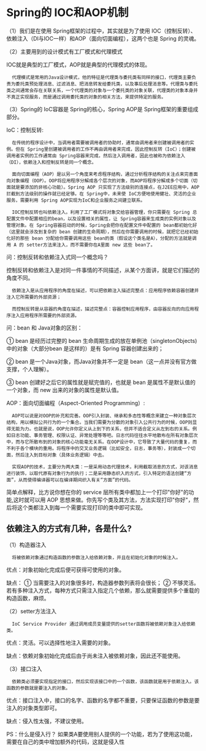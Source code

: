 Spring的 IOC和AOP机制
===

（1）我们是在使用 Spring框架的过程中，其实就是为了使用 IOC（控制反转）、依赖注入（DI与IOC一样）和AOP（面向切面编程），这两个也是 Spring 的灵魂。

（2）主要用到的设计模式有工厂模式和代理模式

IOC就是典型的工厂模式，AOP就是典型的代理模式的体现。

      代理模式是常用的Java设计模式，他的特征是代理类与委托类有同样的接口，代理类主要负责为委托类预处理消息、过滤消息、把消息转发给委托类，以及事后处理消息等。代理类与委托类之间通常会存在关联关系，一个代理类的对象与一个委托类的对象关联，代理类的对象本身并不真正实现服务，而是通过调用委托类的对象的相关方法，来提供特定的服务。

（3）Spring的 IoC容器是 Spring的核心，Spring AOP是 Spring框架的重要组成部分。

IoC：控制反转:

      在传统的程序设计中，当调用者需要被调用者的协助时，通常由调用者来创建被调用者的实例。但在 Spring里创建被调用者的工作不再由调用者来完成，因此控制反转（IoC）；创建被调用者实例的工作通常由 Spring容器来完成，然后注入调用者，因此也被称为依赖注入（DI），依赖注入和控制反转是同一个概念。

      面向切面编程（AOP）是以另一个角度来考虑程序结构，通过分析程序结构的关注点来完善面向对象编程（OOP）。OOP将应用程序分解成各个层次的对象，而AOP将程序分解成多个切面（切面就是要添加的非核心功能）。Spring AOP 只实现了方法级别的连接点，在J2EE应用中，AOP拦截到方法级别的操作就已经足够。在 Spring中，未来使 IoC方便地使用健壮、灵活的企业服务，需要利用 Spring AOP实现为IoC和企业服务之间建立联系。

      IOC控制反转也叫依赖注入。利用了工厂模式将对象交给容器管理，你只需要在 Spring 总配置文件中配置相应的bean，以及设置相关的属性，让 Spring容器来生成类的实例对象以及管理对象。在 Spring容器启动的时候，Spring会把你在配置文件中配置的 bean都初始化好（这里就会涉及到复杂的 bean 创建的生命周期），然后在你需要调用的时候，就把它已经初始化好的那些 bean 分配给你需要调用这些 bean的类（假设这个类名是A），分配的方法就是调用 A 的 setter方法来注入，而不需要你在A里面 new 这些 bean了。

问：控制反转和依赖注入式同一个概念吗？

控制反转和依赖注入是对同一件事情的不同描述，从某个方面讲，就是它们描述的角度不同。

      依赖注入是从应用程序的角度在描述，可以把依赖注入描述完整点：应用程序依赖容器创建并注入它所需要的外部资源；

      而控制反转是从容器的角度在描述，描述完整点：容器控制应用程序，由容器反向的向应用程序注入应用程序所需要的外部资源。

问：bean 和 Java对象的区别：

① bean 是经历过完整的 bean 生命周期生成的放在单例池（singletonObjects)中的对象（大部分bean 是这样的）是有 Spring 容器创建出来的；

② bean 是一个Java对象，而Java对象并不一定是 bean（这一点并没有官方做支撑，个人理解）。

③ bean 创建好之后它的属性就是赋完值的，也就是 bean 是属性不是默认值的一个对象，而 new 出来的对象的属性是默认值。

AOP：面向切面编程（Aspect-Oriented Programming）:

      AOP可以说是对OOP的补充和完善。OOP引入封装、继承和多态性等概念来建立一种对象层次结构，用以模拟公共行为的一个集合。当我们需要为分散的对象引入公共行为的时候，OOP则显得无能为力。也就是说，OOP允许你定义从上到下的关系，但并不适合定义从左到右的关系。例如日志功能、事务管理、权限认证、异常处理等等吧。日志代码往往水平地散布在所有对象层次中，而与它所散布到的对象的核心功能毫无关系。在OOP设计中，它导致了大量代码的重复，而不利于各个模块的重用。将程序中的交叉业务逻辑（比如安全，日志，事务等），封装成一个切面，然后注入到目标对象（具体业务逻辑）中去。

      实现AOP的技术，主要分为两大类：一是采用动态代理技术，利用截取消息的方式，对该消息进行装饰，以取代原有对象行为的执行；二是采用静态织入的方式，引入特定的语法创建“方面”，从而使得编译器可以在编译期间织入有关“方面”的代码。
简单点解释，比方说你想在你的 service 层所有类中都加上一个打印"你好"的功能,这时就可以用 AOP 思想来做。你先写个类及其方法，方法实现打印"你好"，然后将这个类都注入到每一个需要实现打印的类中即可实现。

依赖注入的方式有几种，各是什么?
---

（1）构造器注入

      将被依赖对象通过构造函数的参数注入给依赖对象，并且在初始化对象的时候注入。

优点：对象初始化完成后便可获得可使用的对象。

缺点：
      ① 当需要注入的对象很多时，构造器参数列表将会很长；
      ② 不够灵活。若有多种注入方式，每种方式只需注入指定几个依赖，那么就需要提供多个重载的构造函数，麻烦。

（2）setter方法注入

      IoC Service Provider 通过调用成员变量提供的setter函数将被依赖对象注入给依赖类。

优点：灵活。可以选择性地注入需要的对象。

缺点：依赖对象初始化完成后由于尚未注入被依赖对象，因此还不能使用。

（3）接口注入

      依赖类必须要实现指定的接口，然后实现该接口中的一个函数，该函数就是用于依赖注入。该函数的参数就是要注入的对象。

优点：接口注入中，接口的名字、函数的名字都不重要，只要保证函数的参数是要注入的对象类型即可。

缺点：侵入性太强，不建议使用。

PS：什么是侵入行？
      如果类A要使用别人提供的一个功能，若为了使用这功能，需要在自己的类中增加额外的代码，这就是侵入性
